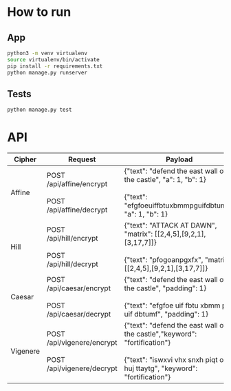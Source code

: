 # How to run

## App
```sh
python3 -m venv virtualenv
source virtualenv/bin/activate
pip install -r requirements.txt
python manage.py runserver
```

## Tests
```sh
python manage.py test
```

# API
| Cipher   | Request                                                      | Payload                                                                                                                                                     |
| -------- | ------------------------------------------------------------ | ----------------------------------------------------------------------------------------------------------------------------------------------------------- |
| Affine   | POST /api/affine/encrypt<br><br>POST /api/affine/decrypt     | {"text": "defend the east wall of the castle", "a": 1, "b": 1}<br><br>{"text": "efgfoeuiffbtuxbmmpguifdbtumf", "a": 1, "b": 1}                              |
| Hill     | POST /api/hill/encrypt<br><br>POST /api/hill/decrypt         | {"text": "ATTACK AT DAWN", "matrix": [[2,4,5],[9,2,1],[3,17,7]]}<br><br>{"text": "pfogoanpgxfx", "matrix": [[2,4,5],[9,2,1],[3,17,7]]}                      |
| Caesar   | POST /api/caesar/encrypt<br><br>POST /api/caesar/decrypt     | {"text": "defend the east wall of the castle", "padding": 1}<br><br>{"text": "efgfoe uif fbtu xbmm pg uif dbtumf", "padding": 1}                            |
| Vigenere | POST /api/vigenere/encrypt<br><br>POST /api/vigenere/decrypt | {"text": "defend the east wall of the castle","keyword": "fortification"}<br><br>{"text": "iswxvi vhx snxh piqt oy huj ttaytg", "keyword": "fortification"} |
